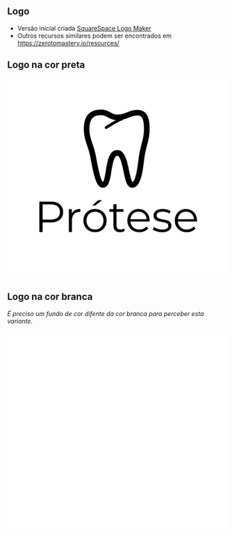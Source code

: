 ## Logo

- Versão inicial criada [SquareSpace Logo Maker](https://www.squarespace.com/logo)
- Outros recursos similares podem ser encontrados em https://zerotomastery.io/resources/

## Logo na cor preta

![](./logo.png)

## Logo na cor branca

_É preciso um fundo de cor difente da cor branca para perceber esta variante._

![](./logo-white.png)
